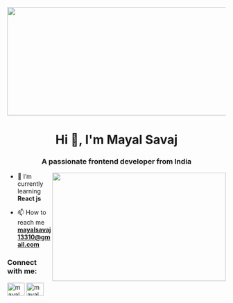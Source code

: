 <img src="https://wallpapercave.com/wp/wp1828925.png" width="1000px" height="250" />
<h1 align="center">Hi 👋, I'm Mayal Savaj</h1>
<h3 align="center">A passionate frontend developer from India</h3>


<img src="https://cdn.dribbble.com/users/720555/screenshots/4029449/desk.gif"  align="right" width="400" height="250" />


- 🌱 I’m currently learning **React js**

- 📫 How to reach me **mayalsavaj13310@gmail.com**
<h3 align="left">Connect with me:</h3>
<p align="left">
<a href="https://linkedin.com/in/mayal savaj" target="blank"><img align="center" src="https://raw.githubusercontent.com/rahuldkjain/github-profile-readme-generator/master/src/images/icons/Social/linked-in-alt.svg" alt="mayal savaj" height="30" width="40" /></a>
<a href="https://instagram.com/mayal_savaj_002" target="blank"><img align="center" src="https://raw.githubusercontent.com/rahuldkjain/github-profile-readme-generator/master/src/images/icons/Social/instagram.svg" alt="mayal_savaj_002" height="30" width="40" /></a>
</p>

